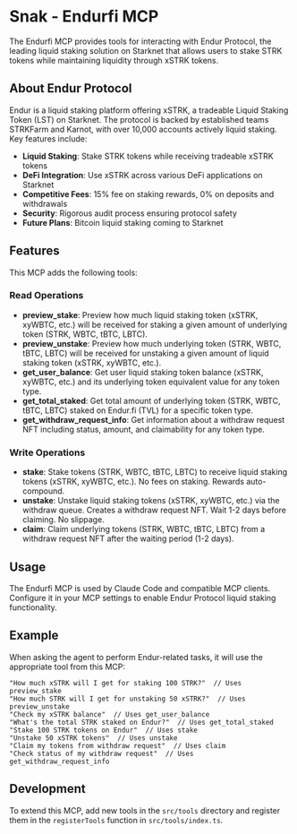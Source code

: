 # Snak - Endurfi MCP

The Endurfi MCP provides tools for interacting with Endur Protocol, the leading liquid staking solution on Starknet that allows users to stake STRK tokens while maintaining liquidity through xSTRK tokens.

## About Endur Protocol

Endur is a liquid staking platform offering xSTRK, a tradeable Liquid Staking Token (LST) on Starknet. The protocol is backed by established teams STRKFarm and Karnot, with over 10,000 accounts actively liquid staking. Key features include:

- **Liquid Staking**: Stake STRK tokens while receiving tradeable xSTRK tokens
- **DeFi Integration**: Use xSTRK across various DeFi applications on Starknet
- **Competitive Fees**: 15% fee on staking rewards, 0% on deposits and withdrawals
- **Security**: Rigorous audit process ensuring protocol safety
- **Future Plans**: Bitcoin liquid staking coming to Starknet

## Features

This MCP adds the following tools:

### Read Operations
- **preview_stake**: Preview how much liquid staking token (xSTRK, xyWBTC, etc.) will be received for staking a given amount of underlying token (STRK, WBTC, tBTC, LBTC).
- **preview_unstake**: Preview how much underlying token (STRK, WBTC, tBTC, LBTC) will be received for unstaking a given amount of liquid staking token (xSTRK, xyWBTC, etc.).
- **get_user_balance**: Get user liquid staking token balance (xSTRK, xyWBTC, etc.) and its underlying token equivalent value for any token type.
- **get_total_staked**: Get total amount of underlying token (STRK, WBTC, tBTC, LBTC) staked on Endur.fi (TVL) for a specific token type.
- **get_withdraw_request_info**: Get information about a withdraw request NFT including status, amount, and claimability for any token type.

### Write Operations
- **stake**: Stake tokens (STRK, WBTC, tBTC, LBTC) to receive liquid staking tokens (xSTRK, xyWBTC, etc.). No fees on staking. Rewards auto-compound.
- **unstake**: Unstake liquid staking tokens (xSTRK, xyWBTC, etc.) via the withdraw queue. Creates a withdraw request NFT. Wait 1-2 days before claiming. No slippage.
- **claim**: Claim underlying tokens (STRK, WBTC, tBTC, LBTC) from a withdraw request NFT after the waiting period (1-2 days).

## Usage

The Endurfi MCP is used by Claude Code and compatible MCP clients. Configure it in your MCP settings to enable Endur Protocol liquid staking functionality.

## Example

When asking the agent to perform Endur-related tasks, it will use the appropriate tool from this MCP:

```
"How much xSTRK will I get for staking 100 STRK?"  // Uses preview_stake
"How much STRK will I get for unstaking 50 xSTRK?"  // Uses preview_unstake
"Check my xSTRK balance"  // Uses get_user_balance
"What's the total STRK staked on Endur?"  // Uses get_total_staked
"Stake 100 STRK tokens on Endur"  // Uses stake
"Unstake 50 xSTRK tokens"  // Uses unstake
"Claim my tokens from withdraw request"  // Uses claim
"Check status of my withdraw request"  // Uses get_withdraw_request_info
```

## Development

To extend this MCP, add new tools in the `src/tools` directory and register them in the `registerTools` function in `src/tools/index.ts`.
